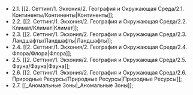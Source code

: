 - 2.1. [[2. Сеттинг/1. Экхония/2. География и Окружающая Среда/2.1. Континенты/Континенты|Континенты]];
- 2.2. [[2. Сеттинг/1. Экхония/2. География и Окружающая Среда/2.2. Климат/Климат|Климат]];
- 2.3. [[2. Сеттинг/1. Экхония/2. География и Окружающая Среда/2.3. Ландшафты/Ландшафты|Ландшафты]];
- 2.4. [[2. Сеттинг/1. Экхония/2. География и Окружающая Среда/2.4. Флора/Флора|Флора]];
- 2.5. [[2. Сеттинг/1. Экхония/2. География и Окружающая Среда/2.5. Фауна/Фауна|Фауна]];
- 2.6. [[2. Сеттинг/1. Экхония/2. География и Окружающая Среда/2.6. Природные Ресурсы/Природные Ресурсы|Природные Ресурсы]];
- 2.7. [[_Аномальные Зоны|_Аномальные Зоны]];
